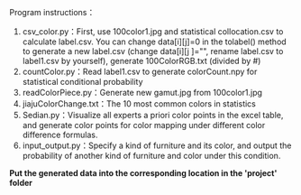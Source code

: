Program instructions：
1. csv_color.py：First, use 100color1.jpg and statistical collocation.csv to calculate label.csv. You can change data[i][j]=0 in the tolabel() method to generate a new label.csv (change data[i][j ]="", rename label.csv to label1.csv by yourself), generate 100ColorRGB.txt (divided by #)
2. countColor.py：Read label1.csv to generate colorCount.npy for statistical conditional probability
3. readColorPiece.py：Generate new gamut.jpg from 100color1.jpg
4. jiajuColorChange.txt：The 10 most common colors in statistics
5. Sedian.py：Visualize all experts a priori color points in the excel table, and generate color points for color mapping under different color difference formulas.
6. input_output.py：Specify a kind of furniture and its color, and output the probability of another kind of furniture and color under this condition.

<b>Put the generated data into the corresponding location in the 'project' folder</b>
